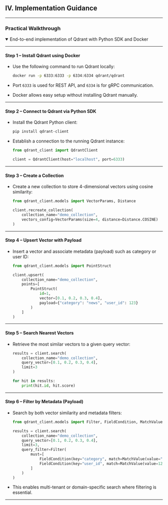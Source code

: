 ## IV. Implementation Guidance
---

### Practical Walkthrough
<details open>
<summary>End-to-end implementation of Qdrant with Python SDK and Docker</summary>

---

#### Step 1 – Install Qdrant using Docker

- Use the following command to run Qdrant locally:

  ```bash
  docker run -p 6333:6333 -p 6334:6334 qdrant/qdrant
  ```

- Port `6333` is used for REST API, and `6334` is for gRPC communication.
- Docker allows easy setup without installing Qdrant manually.

---

#### Step 2 – Connect to Qdrant via Python SDK

- Install the Qdrant Python client:

  ```bash
  pip install qdrant-client
  ```

- Establish a connection to the running Qdrant instance:

  ```python
  from qdrant_client import QdrantClient

  client = QdrantClient(host="localhost", port=6333)
  ```

---

#### Step 3 – Create a Collection

- Create a new collection to store 4-dimensional vectors using cosine similarity:

  ```python
  from qdrant_client.models import VectorParams, Distance

  client.recreate_collection(
      collection_name="demo_collection",
      vectors_config=VectorParams(size=4, distance=Distance.COSINE)
  )
  ```

---

#### Step 4 – Upsert Vector with Payload

- Insert a vector and associate metadata (payload) such as category or user ID:

  ```python
  from qdrant_client.models import PointStruct

  client.upsert(
      collection_name="demo_collection",
      points=[
          PointStruct(
              id=1,
              vector=[0.1, 0.2, 0.3, 0.4],
              payload={"category": "news", "user_id": 123}
          )
      ]
  )
  ```

---

#### Step 5 – Search Nearest Vectors

- Retrieve the most similar vectors to a given query vector:

  ```python
  results = client.search(
      collection_name="demo_collection",
      query_vector=[0.1, 0.2, 0.3, 0.4],
      limit=3
  )

  for hit in results:
      print(hit.id, hit.score)
  ```

---

#### Step 6 – Filter by Metadata (Payload)

- Search by both vector similarity and metadata filters:

  ```python
  from qdrant_client.models import Filter, FieldCondition, MatchValue

  results = client.search(
      collection_name="demo_collection",
      query_vector=[0.1, 0.2, 0.3, 0.4],
      limit=3,
      query_filter=Filter(
          must=[
              FieldCondition(key="category", match=MatchValue(value="news")),
              FieldCondition(key="user_id", match=MatchValue(value=123))
          ]
      )
  )
  ```

- This enables multi-tenant or domain-specific search where filtering is essential.

---
</details>

